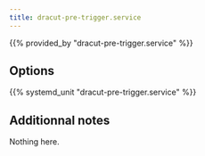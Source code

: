 ```yaml
---
title: dracut-pre-trigger.service
---
```


{{% provided_by "dracut-pre-trigger.service" %}}

## Options

{{% systemd_unit "dracut-pre-trigger.service" %}}

## Additionnal notes

Nothing here.